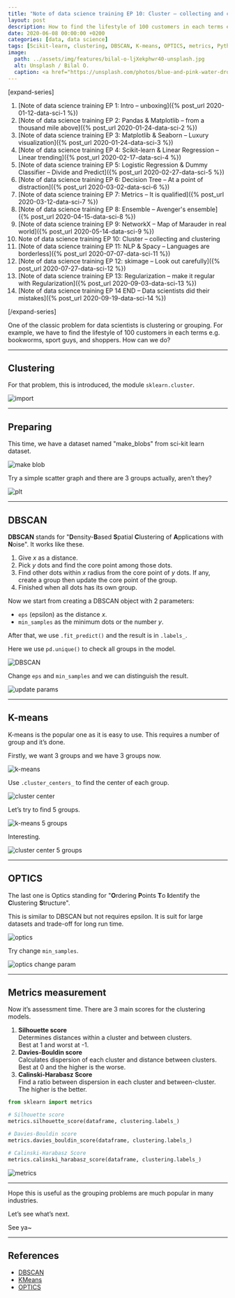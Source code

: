 ```yaml
---
title: "Note of data science training EP 10: Cluster – collecting and clustering"
layout: post
description: How to find the lifestyle of 100 customers in each terms e.g. bookworms, sport guys, and shoppers.
date: 2020-06-08 00:00:00 +0200
categories: [data, data science]
tags: [Scikit-learn, clustering, DBSCAN, K-means, OPTICS, metrics, Python]
image:
  path: ../assets/img/features/bilal-o-ljXekphwr40-unsplash.jpg
  alt: Unsplash / Bilal O.
  caption: <a href="https://unsplash.com/photos/blue-and-pink-water-droplets-ljXekphwr40">Unsplash / Bilal O.</a>
---
```


[expand-series]

  1. [Note of data science training EP 1: Intro – unboxing]({% post_url 2020-01-12-data-sci-1 %})
  1. [Note of data science training EP 2: Pandas & Matplotlib – from a thousand mile above]({% post_url 2020-01-24-data-sci-2 %})
  1. [Note of data science training EP 3: Matplotlib & Seaborn – Luxury visualization]({% post_url 2020-01-24-data-sci-3 %})
  1. [Note of data science training EP 4: Scikit-learn & Linear Regression – Linear trending]({% post_url 2020-02-17-data-sci-4 %})
  1. [Note of data science training EP 5: Logistic Regression & Dummy Classifier – Divide and Predict]({% post_url 2020-02-27-data-sci-5 %})
  1. [Note of data science training EP 6: Decision Tree – At a point of distraction]({% post_url 2020-03-02-data-sci-6 %})
  1. [Note of data science training EP 7: Metrics – It is qualified]({% post_url 2020-03-12-data-sci-7 %})
  1. [Note of data science training EP 8: Ensemble – Avenger's ensemble]({% post_url 2020-04-15-data-sci-8 %})
  1. [Note of data science training EP 9: NetworkX – Map of Marauder in real world]({% post_url 2020-05-14-data-sci-9 %})
  1. Note of data science training EP 10: Cluster – collecting and clustering
  1. [Note of data science training EP 11: NLP & Spacy – Languages are borderless]({% post_url 2020-07-07-data-sci-11 %})
  1. [Note of data science training EP 12: skimage – Look out carefully]({% post_url 2020-07-27-data-sci-12 %})
  1. [Note of data science training EP 13: Regularization – make it regular with Regularization]({% post_url 2020-09-03-data-sci-13 %})
  1. [Note of data science training EP 14 END – Data scientists did their mistakes]({% post_url 2020-09-19-data-sci-14 %})

[/expand-series]

One of the classic problem for data scientists is clustering or grouping. For example, we have to find the lifestyle of 100 customers in each terms e.g. bookworms, sport guys, and shoppers. How can we do?

---

## Clustering

For that problem, this is introduced, the module `sklearn.cluster`.

![import](https://bluebirzdotnet.s3.ap-southeast-1.amazonaws.com/note-data-science-eps/ep-10/Screen-Shot-2020-06-06-at-20.49.47.png)

---

## Preparing

This time, we have a dataset named "make_blobs" from sci-kit learn dataset.

![make blob](https://bluebirzdotnet.s3.ap-southeast-1.amazonaws.com/note-data-science-eps/ep-10/Screen-Shot-2020-06-06-at-20.49.31.png)

Try a simple scatter graph and there are 3 groups actually, aren’t they?

![plt](https://bluebirzdotnet.s3.ap-southeast-1.amazonaws.com/note-data-science-eps/ep-10/Screen-Shot-2020-06-06-at-20.49.39.png)

---

## DBSCAN

**DBSCAN** stands for "**D**ensity-**B**ased **S**patial **C**lustering of **A**pplications with **N**oise". It works like these.

1. Give _x_ as a distance.
1. Pick _y_ dots and find the core point among those dots.
1. Find other dots within _x_ radius from the core point of _y_ dots. If any, create a group then update the core point of the group.
1. Finished when all dots has its own group.

Now we start from creating a DBSCAN object with 2 parameters:

- `eps` (epsilon) as the distance _x_.
- `min_samples` as the minimum dots or the number _y_.

After that, we use `.fit_predict()` and the result is in `.labels_`.

Here we use `pd.unique()` to check all groups in the model.

![DBSCAN](https://bluebirzdotnet.s3.ap-southeast-1.amazonaws.com/note-data-science-eps/ep-10/Screen-Shot-2020-06-06-at-20.50.06.png)

Change `eps` and `min_samples` and we can distinguish the result.

![update params](https://bluebirzdotnet.s3.ap-southeast-1.amazonaws.com/note-data-science-eps/ep-10/Screen-Shot-2020-06-06-at-21.02.07.png)

---

## K-means

K-means is the popular one as it is easy to use. This requires a number of group and it’s done.

Firstly, we want 3 groups and we have 3 groups now.

![k-means](https://bluebirzdotnet.s3.ap-southeast-1.amazonaws.com/note-data-science-eps/ep-10/Screen-Shot-2020-06-06-at-21.02.18.png)

Use `.cluster_centers_` to find the center of each group.

![cluster center](https://bluebirzdotnet.s3.ap-southeast-1.amazonaws.com/note-data-science-eps/ep-10/Screen-Shot-2020-06-06-at-21.02.52.png)

Let’s try to find 5 groups.

![k-means 5 groups](https://bluebirzdotnet.s3.ap-southeast-1.amazonaws.com/note-data-science-eps/ep-10/Screen-Shot-2020-06-06-at-21.02.59.png)

Interesting.

![cluster center 5 groups](https://bluebirzdotnet.s3.ap-southeast-1.amazonaws.com/note-data-science-eps/ep-10/Screen-Shot-2020-06-06-at-21.03.07.png)

---

## OPTICS

The last one is Optics standing for "**O**rdering **P**oints **T**o **I**dentify the **C**lustering **S**tructure".

This is similar to DBSCAN but not requires epsilon. It is suit for large datasets and trade-off for long run time.

![optics](https://bluebirzdotnet.s3.ap-southeast-1.amazonaws.com/note-data-science-eps/ep-10/Screen-Shot-2020-06-06-at-21.03.14.png)

Try change `min_samples`.

![optics change param](https://bluebirzdotnet.s3.ap-southeast-1.amazonaws.com/note-data-science-eps/ep-10/Screen-Shot-2020-06-06-at-21.03.22.png)

---

## Metrics measurement

Now it’s assessment time. There are 3 main scores for the clustering models.

1. **Silhouette score**  
  Determines distances within a cluster and between clusters.  
  Best at 1 and worst at -1.
1. **Davies-Bouldin score**  
  Calculates dispersion of each cluster and distance between clusters.  
  Best at 0 and the higher is the worse.
1. **Calinski-Harabasz Score**  
  Find a ratio between dispersion in each cluster and between-cluster.  
  The higher is the better.

```py
from sklearn import metrics

# Silhouette score
metrics.silhouette_score(dataframe, clustering.labels_)

# Davies-Bouldin score
metrics.davies_bouldin_score(dataframe, clustering.labels_)

# Calinski-Harabasz Score
metrics.calinski_harabasz_score(dataframe, clustering.labels_)
```

![metrics](https://bluebirzdotnet.s3.ap-southeast-1.amazonaws.com/note-data-science-eps/ep-10/Screen-Shot-2020-06-06-at-21.17.58.png)

---

Hope this is useful as the grouping problems are much popular in many industries.

Let’s see what’s next.

See ya~

---

## References

- [DBSCAN](https://scikit-learn.org/stable/modules/generated/sklearn.cluster.DBSCAN.html)
- [KMeans](https://scikit-learn.org/stable/modules/generated/sklearn.cluster.KMeans.html)
- [OPTICS](https://scikit-learn.org/stable/modules/generated/sklearn.cluster.OPTICS.html)
